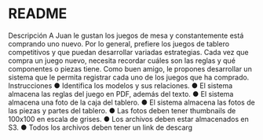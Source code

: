 # README

Descripción
A Juan le gustan los juegos de mesa y constantemente está comprando uno nuevo. Por lo
general, prefiere los juegos de tablero competitivos y que puedan desarrollar variadas
estrategias.
Cada vez que compra un juego nuevo, necesita recordar cuáles son las reglas y qué
componentes o piezas tiene.
Como buen amigo, le propones desarrollar un sistema que le permita registrar cada uno de
los juegos que ha comprado.
Instrucciones
● Identifica los modelos y sus relaciones.
● El sistema almacena las reglas del juego en PDF, además del texto.
● El sistema almacena una foto de la caja del tablero.
● El sistema almacena las fotos de las piezas y partes del tablero.
● Las fotos deben tener thumbnails de 100x100 en escala de grises.
● Los archivos deben estar almacenados en S3.
● Todos los archivos deben tener un link de descarg
